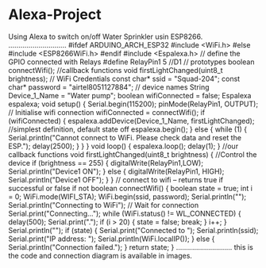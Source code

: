 # Alexa-Project
Using Alexa to switch on/off Water Sprinkler usin ESP8266.
.............................
#ifdef ARDUINO_ARCH_ESP32
#include <WiFi.h>
#else
#include <ESP8266WiFi.h>
#endif
#include <Espalexa.h>
// define the GPIO connected with Relays
#define RelayPin1 5 //D1
// prototypes
boolean connectWifi();
//callback functions
void firstLightChanged(uint8_t brightness);
// WiFi Credentials
const char* ssid = "Squad-204";
const char* password = "airtel8051127884";
// device names
String Device_1_Name = "Water pump";
boolean wifiConnected = false;
Espalexa espalexa;
void setup()
{
Serial.begin(115200);
pinMode(RelayPin1, OUTPUT);
// Initialise wifi connection
wifiConnected = connectWifi();
if (wifiConnected)
{
espalexa.addDevice(Device_1_Name, firstLightChanged); //simplest 
definition, default state off
espalexa.begin();
}
else
{
while (1)
{
Serial.println("Cannot connect to WiFi. Please check data and reset the 
ESP.");
delay(2500);
}
}
}
void loop()
{
espalexa.loop();
delay(1);
}
//our callback functions
void firstLightChanged(uint8_t brightness)
{
//Control the device
if (brightness == 255)
{
digitalWrite(RelayPin1,LOW);
Serial.println("Device1 ON");
}
else
{
digitalWrite(RelayPin1, HIGH);
Serial.println("Device1 OFF");
}
}
// connect to wifi – returns true if successful or false if not
boolean connectWifi()
{
boolean state = true;
int i = 0;
WiFi.mode(WIFI_STA);
WiFi.begin(ssid, password);
Serial.println("");
Serial.println("Connecting to WiFi");
// Wait for connection
Serial.print("Connecting...");
while (WiFi.status() != WL_CONNECTED) {
delay(500);
Serial.print(".");
if (i > 20) {
state = false; break;
}
i++;
}
Serial.println("");
if (state) {
Serial.print("Connected to ");
Serial.println(ssid);
Serial.print("IP address: ");
Serial.println(WiFi.localIP());
}
else {
Serial.println("Connection failed.");
}
return state;
}
............................
this is the code and connection diagram is available in images.
